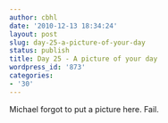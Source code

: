 ```yaml
---
author: cbhl
date: '2010-12-13 18:34:24'
layout: post
slug: day-25-a-picture-of-your-day
status: publish
title: Day 25 - A picture of your day
wordpress_id: '873'
categories:
- '30'
---
```


Michael forgot to put a picture here. Fail.
